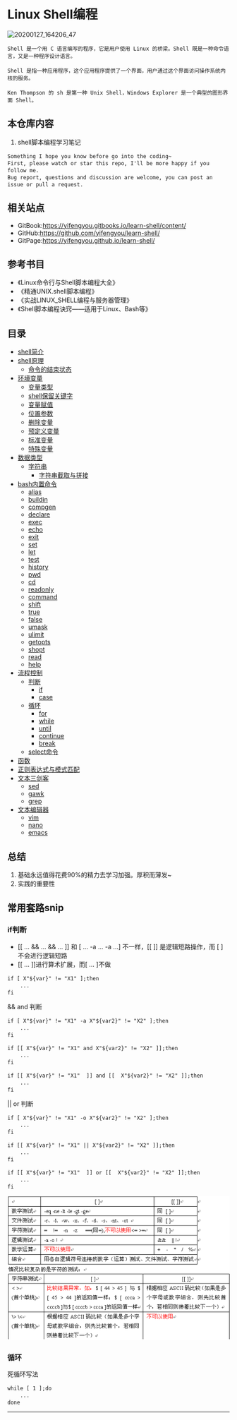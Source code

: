 # Linux Shell编程

![20200127_164206_47](image/20200127_164206_47.png)

```
Shell 是一个用 C 语言编写的程序，它是用户使用 Linux 的桥梁。Shell 既是一种命令语言，又是一种程序设计语言。

Shell 是指一种应用程序，这个应用程序提供了一个界面，用户通过这个界面访问操作系统内核的服务。

Ken Thompson 的 sh 是第一种 Unix Shell，Windows Explorer 是一个典型的图形界面 Shell。
```




## 本仓库内容

1. shell脚本编程学习笔记

```
Something I hope you know before go into the coding~
First, please watch or star this repo, I'll be more happy if you follow me.
Bug report, questions and discussion are welcome, you can post an issue or pull a request.
```

## 相关站点

* GitBook:<https://yifengyou.gitbooks.io/learn-shell/content/>
* GitHub:<https://github.com/yifengyou/learn-shell/>
* GitPage:<https://yifengyou.github.io/learn-shell/>

## 参考书目

* 《Linux命令行与Shell脚本编程大全》
* 《精通UNIX.shell脚本编程》
* 《实战LINUX_SHELL编程与服务器管理》
* 《Shell脚本编程诀窍——适用于Linux、Bash等》


## 目录

* [shell简介](docs/shell简介.md)
* [shell原理](docs/shell原理.md)
    * [命令的结束状态](docs/shell原理/命令的结束状态.md)
* [环境变量](docs/环境变量.md)
    * [变量类型](docs/环境变量/变量类型.md)
    * [shell保留关键字](docs/环境变量/shell保留关键字.md)
    * [变量赋值](docs/环境变量/变量赋值.md)
    * [位置参数](docs/环境变量/位置参数.md)
    * [删除变量](docs/环境变量/删除变量.md)
    * [预定义变量](docs/环境变量/预定义变量.md)
    * [标准变量](docs/环境变量/标准变量.md)
    * [特殊变量](docs/环境变量/特殊变量.md)
* [数据类型](docs/数据类型.md)
    * [字符串](docs/数据类型/字符串.md)
      * [字符串截取与拼接](docs/数据类型/字符串/字符串截取与拼接.md)
* [bash内置命令](docs/bash内置命令.md)
    * [alias](docs/bash内置命令/alias.md)
    * [buildin](docs/bash内置命令/buildin.md)
    * [compgen](docs/bash内置命令/compgen.md)
    * [declare](docs/bash内置命令/declare.md)
    * [exec](docs/bash内置命令/exec.md)
    * [echo](docs/bash内置命令/echo.md)
    * [exit](docs/bash内置命令/exit.md)
    * [set](docs/bash内置命令/set.md)
    * [let](docs/bash内置命令/let.md)
    * [test](docs/bash内置命令/test.md)
    * [history](docs/bash内置命令/history.md)
    * [pwd](docs/bash内置命令/pwd.md)
    * [cd](docs/bash内置命令/cd.md)
    * [readonly](docs/bash内置命令/readonly.md)
    * [command](docs/bash内置命令/command.md)
    * [shift](docs/bash内置命令/shift.md)
    * [true](docs/bash内置命令/true.md)
    * [false](docs/bash内置命令/false.md)
    * [umask](docs/bash内置命令/umask.md)
    * [ulimit](docs/bash内置命令/ulimit.md)
    * [getopts](docs/bash内置命令/getopts.md)
    * [shopt](docs/bash内置命令/shopt.md)
    * [read](docs/bash内置命令/read.md)
    * [help](docs/bash内置命令/help.md)
* [流程控制](docs/流程控制.md)
    * [判断](docs/流程控制/判断.md)
        * [if](docs/流程控制/判断/if.md)
        * [case](docs/流程控制/判断/case.md)
    * [循环](docs/流程控制/循环.md)
        * [for](docs/流程控制/循环/for.md)
        * [while](docs/流程控制/循环/while.md)
        * [until](docs/流程控制/循环/until.md)
        * [continue](docs/流程控制/循环/continue.md)
        * [break](docs/流程控制/循环/break.md)
    * [select命令](docs/流程控制/select命令.md)
* [函数](docs/函数.md)
* [正则表达式与模式匹配](docs/正则表达式与模式匹配.md)
* [文本三剑客](docs/文本三剑客.md)
    * [sed](docs/文本三剑客/sed.md)
    * [gawk](docs/文本三剑客/gawk.md)
    * [grep](docs/文本三剑客/grep.md)
* [文本编辑器](docs/文本编辑器.md)
    * [vim](docs/文本编辑器/vim.md)
    * [nano](docs/文本编辑器/nano.md)
    * [emacs](docs/文本编辑器/emacs.md)



## 总结

  1. 基础永远值得花费90%的精力去学习加强。厚积而薄发~
  2. 实践的重要性


## 常用套路snip


### if判断

* [[ ... && ... && ...  ]] 和 [ ... -a ... -a ...] 不一样，[[ ]] 是逻辑短路操作，而 [ ] 不会进行逻辑短路
* [[ ... ]]进行算术扩展，而[ ... ]不做

```
if [ X"${var}" != "X1" ];then
    ...
fi
```

&& and 判断

```
if [ X"${var}" != "X1" -a X"${var2}" != "X2" ];then
    ...
fi
```

```
if [[ X"${var}" != "X1" and X"${var2}" != "X2" ]];then
    ...
fi
```

```
if [[ X"${var}" != "X1"  ]] and [[  X"${var2}" != "X2" ]];then
    ...
fi
```

|| or 判断

```
if [ X"${var}" != "X1" -o X"${var2}" != "X2" ];then
    ...
fi
```

```
if [[ X"${var}" != "X1" || X"${var2}" != "X2" ]];then
    ...
fi
```

```
if [[ X"${var}" != "X1"  ]] or [[  X"${var2}" != "X2" ]];then
    ...
fi
```

![20210708_224801_51](image/20210708_224801_51.png) 


### 循环


死循环写法

```
while [ 1 ];do
    ...
done
```




---
